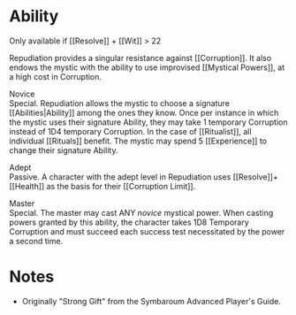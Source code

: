# Ability
Only available if [[Resolve]] + [[Wit]] > 22

Repudiation provides a singular resistance against [[Corruption]]. It also endows the mystic with the ability to use improvised [[Mystical Powers]], at a high cost in Corruption.

Novice<br>Special. Repudiation allows the mystic to choose a signature [[Abilities|Ability]] among the ones they know. Once per instance in which the mystic uses their signature Ability, they may take 1 temporary Corruption instead of 1D4 temporary Corruption. In the case of [[Ritualist]], all individual [[Rituals]] benefit. The mystic may spend 5 [[Experience]] to change their signature Ability.

Adept<br>Passive. A character with the adept level in Repudiation uses [[Resolve]]+[[Health]] as the basis for their [[Corruption Limit]].

Master<br>Special. The master may cast ANY *novice* mystical power. When casting powers granted by this ability, the character takes 1D8 Temporary Corruption and must succeed each success test necessitated by the power a second time.
# Notes
* Originally "Strong Gift" from the Symbaroum Advanced Player's Guide.